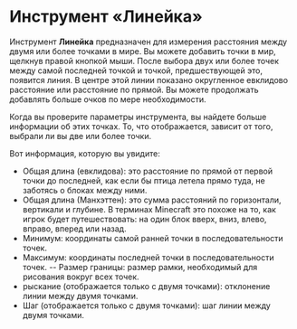 # Инструмент «Линейка»

Инструмент **Линейка** предназначен для измерения расстояния между двумя или более точками в мире. Вы можете добавить точки в мир, щелкнув правой кнопкой мыши. После выбора двух или более точек между самой последней точкой и точкой, предшествующей это, появится линия. В центре этой линии показано округленное евклидово расстояние или расстояние по прямой. Вы можете продолжать добавлять больше очков по мере необходимости.

Когда вы проверите параметры инструмента, вы найдете больше информации об этих точках. То, что отображается, зависит от того, выбрали ли вы две или более точки.

Вот информация, которую вы увидите:

- Общая длина (евклидова): это расстояние по прямой от первой точки до последней, как если бы птица летела прямо туда, не заботясь о блоках между ними.
- Общая длина (Манхэттен): это сумма расстояний по горизонтали, вертикали и глубине. В терминах Minecraft это похоже на то, как игрок будет путешествовать: на один блок вверх, вниз, влево, вправо, вперед или назад.
- Минимум: координаты самой ранней точки в последовательности точек.
- Максимум: координаты последней точки в последовательности точек.
-- Размер границы: размер рамки, необходимый для рисования вокруг всех точек.
- рыскание (отображается только с двумя точками): отклонение линии между двумя точками. 
- Шаг (отображается только с двумя точками): шаг линии между двумя точками.

